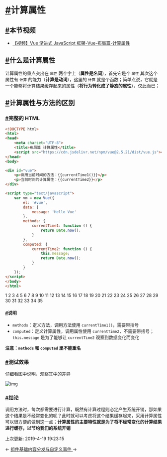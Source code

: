 # [#](https://funtl.com/zh/vue/计算属性.html#计算属性)计算属性

## [#](https://funtl.com/zh/vue/计算属性.html#本节视频)本节视频

- [【视频】Vue 渐进式 JavaScript 框架-Vue-布局篇-计算属性](https://www.bilibili.com/video/av43659063/)

## [#](https://funtl.com/zh/vue/计算属性.html#什么是计算属性)什么是计算属性

计算属性的重点突出在 `属性` 两个字上（**属性是名词**），首先它是个 `属性` 其次这个属性有 `计算` 的能力（**计算是动词**），这里的 `计算` 就是个函数；简单点说，它就是一个能够将计算结果缓存起来的属性（**将行为转化成了静态的属性**），仅此而已；

## [#](https://funtl.com/zh/vue/计算属性.html#计算属性与方法的区别)计算属性与方法的区别

### [#](https://funtl.com/zh/vue/计算属性.html#完整的-html)完整的 HTML

```html
<!DOCTYPE html>
<html>
<head>
    <meta charset="UTF-8">
    <title>布局篇 计算属性</title>
    <script src="https://cdn.jsdelivr.net/npm/vue@2.5.21/dist/vue.js"></script>
</head>
<body>

<div id="vue">
    <p>调用当前时间的方法：{{currentTime1()}}</p>
    <p>当前时间的计算属性：{{currentTime2}}</p>
</div>

<script type="text/javascript">
    var vm = new Vue({
        el: '#vue',
        data: {
            message: 'Hello Vue'
        },
        methods: {
            currentTime1: function () {
                return Date.now();
            }
        },
        computed: {
            currentTime2: function () {
                this.message;
                return Date.now();
            }
        }
    });
</script>
</body>
</html>
```

1
2
3
4
5
6
7
8
9
10
11
12
13
14
15
16
17
18
19
20
21
22
23
24
25
26
27
28
29
30
31
32
33
34
35

#### [#](https://funtl.com/zh/vue/计算属性.html#说明)说明

- `methods`：定义方法，调用方法使用 `currentTime1()`，需要带括号
- `computed`：定义计算属性，调用属性使用 `currentTime2`，不需要带括号；`this.message` 是为了能够让 `currentTime2` 观察到数据变化而变化

**注意：`methods` 和 `computed` 里不能重名**

### [#](https://funtl.com/zh/vue/计算属性.html#测试效果)测试效果

仔细看图中说明，观察其中的差异

![img](https://funtl.com/assets/Lusifer_20181223015823.png)

### [#](https://funtl.com/zh/vue/计算属性.html#结论)结论

调用方法时，每次都需要进行计算，既然有计算过程则必定产生系统开销，那如果这个结果是不经常变化的呢？此时就可以考虑将这个结果缓存起来，采用计算属性可以很方便的做到这一点；**计算属性的主要特性就是为了将不经常变化的计算结果进行缓存，以节约我们的系统开销**

上次更新: 2019-4-19 19:23:15

← [组件基础](https://funtl.com/zh/vue/组件基础.html)[内容分发与自定义事件 ](https://funtl.com/zh/vue/内容分发与自定义事件.html)→
